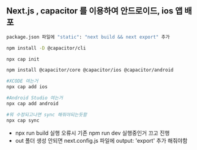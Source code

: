 ## Next.js , capacitor 를 이용하여 안드로이드, ios 앱 배포

```bash
package.json 파일에 "static": "next build && next export" 추가
```

```bash
npm install -D @capacitor/cli

npx cap init

npm install @capacitor/core @capacitor/ios @capacitor/android

#XCODE 여는거
npx cap add ios 

#Android Studio 여는거
npx cap add android

#뭐 수정되고나면 sync 해줘야되는듯함
npx cap sync
```

- npx run build 실행 오류시 기존 npm run dev 실행중인거 끄고 진행
- out 폴더 생성 안되면 next.config.js 파일에 output: 'export' 추가 해줘야함
